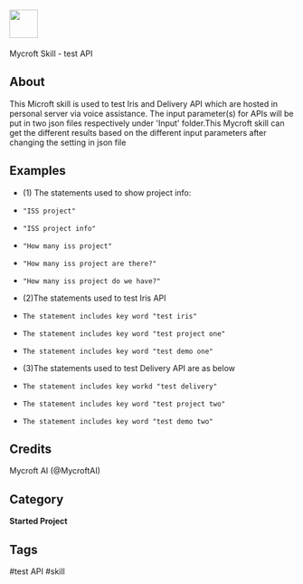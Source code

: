 # <img src='https://rawgithub.com/FortAwesome/Font-Awesome/master/svgs/solid/sun.svg' card_color='#FEE255' width='50' height='50' style='vertical-align:bottom'/>
Mycroft Skill - test API


## About 
This Microft skill is used to test Iris and Delivery API which are hosted in personal server via voice assistance. The input parameter(s) for APIs will be put in two json files respectively under 'Input' folder.This Mycroft skill can get the different results based on the different input parameters after changing the setting in json file


## Examples 
* (1) The statements used to show project info:
*     "ISS project"
*     "ISS project info"
*     "How many iss project"
*     "How many iss project are there?"
*     "How many iss project do we have?"
* (2)The statements used to test Iris API
*     The statement includes key word "test iris"
*     The statement includes key word "test project one"
*     The statement includes key word "test demo one"
* (3)The statements used to test Delivery API are as below
*     The statement includes key workd "test delivery"
*     The statement includes key word "test project two"
*     The statement includes key word "test demo two"


## Credits 
Mycroft AI (@MycroftAI)

## Category
**Started Project**

## Tags
#test API
#skill

